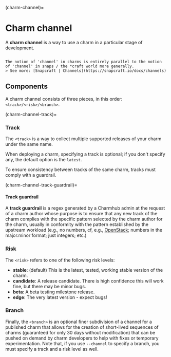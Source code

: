 (charm-channel)=
# Charm channel

A **charm channel** is a way to use a charm in a particular stage of development.

```{note}

The notion of 'channel' in charms is entirely parallel to the notion of 'channel' in snaps / the *craft world more generally.
> See more: [Snapcraft | Channels](https://snapcraft.io/docs/channels)

```


## Components

A charm channel consists of three pieces, in this order: `<track>/<risk>/<branch>`.

(charm-channel-track)=
### Track

The `<track>` is a way to collect multiple supported releases of your charm under the same name.

When deploying a charm, specifying a track is optional; if you don't specify any, the default option is the `latest`.

To ensure consistency between tracks of the same charm, tracks must comply with a guardrail.

<!--
 - [Track guardrail](#heading--track-guardrail)
-->

(charm-channel-track-guardrail)=
#### Track guardrail

A **track guardrail** is a regex generated by a Charmhub admin at the request of a charm author whose purpose is to ensure that any new track of the charm complies with the specific pattern selected by the charm author for the charm, usually in conformity with the pattern established by the upstream workload (e.g., no numbers, cf, e.g., [OpenStack](https://docs.openstack.org/charm-guide/latest/project/charm-delivery.html); numbers in the major.minor format; just integers; etc.)

<!--
Their format is usually modeled on the upstream workload. For example, some don't use numbers (e.g., [tracks for the Charmed OpenStack project](https://docs.openstack.org/charm-guide/latest/project/charm-delivery.html)); others use numbers in the major.minor format; others use just integers; etc. To ensure consistency between tracks of the same charm, tracks must comply with a guardrail -- a regex that is generated by a Charmhub admin and which will enforce the track pattern you have chosen.
-->


### Risk


The `<risk>` refers to one of the following risk levels:

-   **stable**: (default) This is the latest, tested, working stable version of the charm.
-   **candidate**: A release candidate. There is high confidence this will work fine, but there may be minor bugs.
-   **beta**: A beta testing milestone release.
-   **edge**: The very latest version - expect bugs!

### Branch

Finally, the `<branch>`  is an optional finer subdivision of a channel for a published charm that allows for the creation of short-lived sequences of charms (guaranteed for only 30 days without modification) that can be pushed on demand by charm developers to help with fixes or temporary experimentation. Note that, if you use `--channel` to specify a branch, you must specify a track and a risk level as well.


<!--
In addition to offering the latest stable version of each operator, Charmhub also allows users to download or deploy operators in different stages of development.  Some users may be interested in the bleeding edge (in development) version of an operator while others may be part of a beta test group tasked with evaluating the next release candidate for a particular operator.

Juju refers to these stages using the term *channel*. Borrowing [the definition from Snapcraft](https://snapcraft.io/docs/channels), a channel consists of three pieces, in this order: `<track>/<risk>/<branch>`
-->
